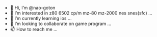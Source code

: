 - 👋 Hi, I’m @nao-goton
- 👀 I’m interested in z80 6502 cp/m mz-80 mz-2000 nes snes(sfc) ...
- 🌱 I’m currently learning ios ...
- 💞️ I’m looking to collaborate on game program ...
- 📫 How to reach me ...

<!---
nao-goton/nao-goton is a ✨ special ✨ repository because its `README.md` (this file) appears on your GitHub profile.
You can click the Preview link to take a look at your changes.
--->
